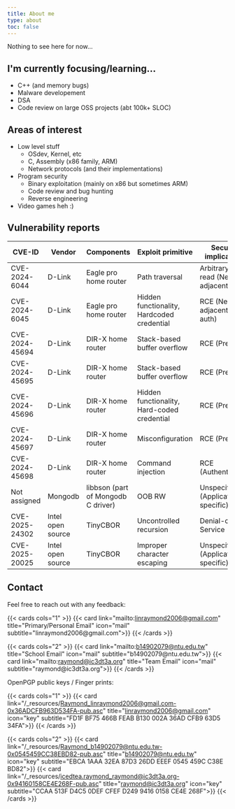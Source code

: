 ```yaml
---
title: About me
type: about
toc: false
---
```


Nothing to see here for now...

## I'm currently focusing/learning...

- C++ (and memory bugs)
- Malware developement
- DSA
- Code review on large OSS projects (abt 100k+ SLOC)

## Areas of interest

- Low level stuff
	- OSdev, Kernel, etc
	- C, Assembly (x86 family, ARM)
	- Network protocols (and their implementations)
- Program security
	- Binary exploitation (mainly on x86 but sometimes ARM)
	- Code review and bug hunting
	- Reverse engineering
- Video games heh :)

## Vulnerability reports



|         CVE-ID |            Vendor |                         Components |                            Exploit primitive |                  Security implications |
|----------------|-------------------|------------------------------------|----------------------------------------------|----------------------------------------|
|  CVE-2024-6044 |            D-Link |              Eagle pro home router |                               Path traversal | Arbitrary file read (Network adjacent) |
|  CVE-2024-6045 |            D-Link |              Eagle pro home router |   Hidden functionality, Hardcoded credential |       RCE (Network adjacent, Pre-auth) |
| CVE-2024-45694 |            D-Link |                  DIR-X home router |                  Stack-based buffer overflow |                         RCE (Pre-auth) |
| CVE-2024-45695 |            D-Link |                  DIR-X home router |                  Stack-based buffer overflow |                         RCE (Pre-auth) |
| CVE-2024-45696 |            D-Link |                  DIR-X home router |  Hidden functionality, Hard-coded credential |                         RCE (Pre-auth) |
| CVE-2024-45697 |            D-Link |                  DIR-X home router |                             Misconfiguration |                         RCE (Pre-auth) |
| CVE-2024-45698 |            D-Link |                  DIR-X home router |                            Command injection |                    RCE (Authenticated) |
|   Not assigned |           Mongodb | libbson (part of Mongodb C driver) |                                       OOB RW |     Unspecified (Application-specific) |
| CVE-2025-24302 | Intel open source |                           TinyCBOR |                       Uncontrolled recursion |                      Denial-of-Service |
| CVE-2025-20025 | Intel open source |                           TinyCBOR |                  Improper character escaping |     Unspecified (Application-specific) |


## Contact

Feel free to reach out with any feedback:

{{< cards cols="1" >}}
  {{< card link="mailto:linraymond2006@gmail.com" title="Primary/Personal Email" icon="mail" subtitle="linraymond2006\@gmail.com">}}
{{< /cards >}}

{{< cards cols="2" >}}
  {{< card link="mailto:b14902079@ntu.edu.tw" title="School Email" icon="mail" subtitle="b14902079\@ntu.edu.tw">}}
  {{< card link="mailto:raymond@ic3dt3a.org" title="Team Email" icon="mail" subtitle="raymond\@ic3dt3a.org">}}
{{< /cards >}}

OpenPGP public keys / Finger prints:

{{< cards cols="1" >}}
  {{< card link="/_resources/Raymond_linraymond2006@gmail.com-0x36ADCFB963D534FA-pub.asc" title="linraymond2006@gmail.com" icon="key" subtitle="FD1F BF75 466B FEAB B130 002A 36AD CFB9 63D5 34FA">}}
{{< /cards >}}

{{< cards cols="2" >}}
  {{< card link="/_resources/Raymond_b14902079@ntu.edu.tw-0x0545459CC38EBD82-pub.asc" title="b14902079@ntu.edu.tw" icon="key" subtitle="EBCA 1AAA 32EA 87D3 26DD EEEF 0545 459C C38E BD82">}}
  {{< card link="/_resources/icedtea.raymond_raymond@ic3dt3a.org-0x94160158CE4E268F-pub.asc" title="raymond@ic3dt3a.org" icon="key" subtitle="CCAA 513F D4C5 0DEF CFEF D249 9416 0158 CE4E 268F">}}
{{< /cards >}}

